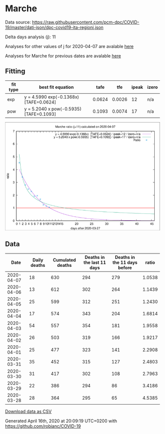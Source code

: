 # Marche

Data source: https://raw.githubusercontent.com/pcm-dpc/COVID-19/master/dati-json/dpc-covid19-ita-regioni.json

Delta days analysis (j): 11

Analyses for other values of j for 2020-04-07 are avalable [here](../2020-04-07/README.md)

Analyses for Marche for previous dates are avalable [here](../README.md)

## Fitting 
|fit type|best fit equation|tafe|tfe|ipeak|izero|
|-------|-----|--------|------|---|---|
|exp|y = 4.5990 exp(-0.1368x)  [TAFE=0.0624]|0.0624|0.0026|12|n/a|
|pow|y = 5.2040 x pow(-0.5935)  [TAFE=0.1093]|0.1093|0.0074|17|n/a|

![Plot](COVID-19_marche_j11_2020-04-07.png)

## Data
|Date|Daily deaths|Cumulated deaths|Deaths in the last 11 days|Deaths in the 11 days before|ratio|
|----|----------|-----------|-------|--------------------|-----|
|2020-04-07|18|630|294|279|1.0538|
|2020-04-06|13|612|302|264|1.1439|
|2020-04-05|25|599|312|251|1.2430|
|2020-04-04|17|574|343|204|1.6814|
|2020-04-03|54|557|354|181|1.9558|
|2020-04-02|26|503|319|166|1.9217|
|2020-04-01|25|477|323|141|2.2908|
|2020-03-31|35|452|315|127|2.4803|
|2020-03-30|31|417|302|108|2.7963|
|2020-03-29|22|386|294|86|3.4186|
|2020-03-28|28|364|295|65|4.5385|

[Download data as CSV](COVID-19_marche_j11_2020-04-07.csv)

Generated April 16th, 2020 at 20:09:19 UTC+0200 with https://github.com/robianc/COVID-19

